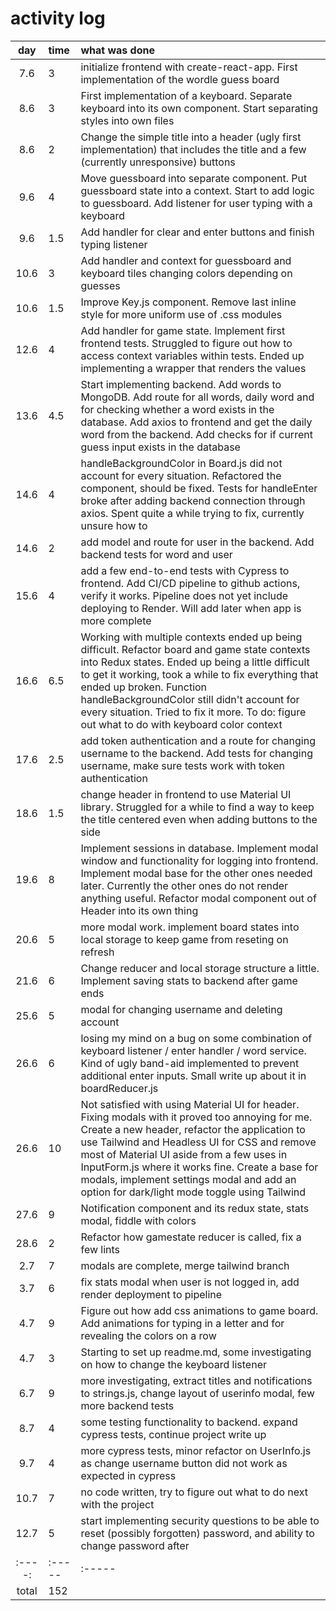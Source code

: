 # activity log

| day | time | what was done |
| :----:|:-----| :-----|
| 7.6 | 3 | initialize frontend with create-react-app. First implementation of the wordle guess board  |
| 8.6 | 3 | First implementation of a keyboard. Separate keyboard into its own component. Start separating styles into own files |
| 8.6 | 2 | Change the simple title into a header (ugly first implementation) that includes the title and a few (currently unresponsive) buttons |
| 9.6 | 4 | Move guessboard into separate component. Put guessboard state into a context. Start to add logic to guessboard. Add listener for user typing with a keyboard |
| 9.6 | 1.5 | Add handler for clear and enter buttons and finish typing listener |
| 10.6 | 3 | Add handler and context for guessboard and keyboard tiles changing colors depending on guesses |
| 10.6 | 1.5 | Improve Key.js component. Remove last inline style for more uniform use of .css modules |
| 12.6 | 4 | Add handler for game state. Implement first frontend tests. Struggled to figure out how to access context variables within tests. Ended up implementing a wrapper that renders the values |
| 13.6 | 4.5 | Start implementing backend. Add words to MongoDB. Add route for all words, daily word and for checking whether a word exists in the database. Add axios to frontend and get the daily word from the backend. Add checks for if current guess input exists in the database |
| 14.6 | 4 | handleBackgroundColor in Board.js did not account for every situation. Refactored the component, should be fixed. Tests for handleEnter broke after adding backend connection through axios. Spent quite a while trying to fix, currently unsure how to |
| 14.6 | 2 | add model and route for user in the backend. Add backend tests for word and user |
| 15.6 | 4 | add a few end-to-end tests with Cypress to frontend. Add CI/CD pipeline to github actions, verify it works. Pipeline does not yet include deploying to Render. Will add later when app is more complete |
| 16.6 | 6.5 | Working with multiple contexts ended up being difficult. Refactor board and game state contexts into Redux states. Ended up being a little difficult to get it working, took a while to fix everything that ended up broken. Function handleBackgroundColor still didn't account for every situation. Tried to fix it more. To do: figure out what to do with keyboard color context |
| 17.6 | 2.5 | add token authentication and a route for changing username to the backend. Add tests for changing username, make sure tests work with token authentication |
| 18.6 | 1.5 | change header in frontend to use Material UI library. Struggled for a while to find a way to keep the title centered even when adding buttons to the side |
| 19.6 | 8 | Implement sessions in database. Implement modal window and functionality for logging into frontend. Implement modal base for the other ones needed later. Currently the other ones do not render anything useful. Refactor modal component out of Header into its own thing |
| 20.6 | 5 | more modal work. implement board states into local storage to keep game from reseting on refresh |
| 21.6 | 6 | Change reducer and local storage structure a little. Implement saving stats to backend after game ends |
| 25.6 | 5 | modal for changing username and deleting account |
| 26.6 | 6 | losing my mind on a bug on some combination of keyboard listener / enter handler / word service. Kind of ugly band-aid implemented to prevent additional enter inputs. Small write up about it in boardReducer.js |
| 26.6 | 10 | Not satisfied with using Material UI for header. Fixing modals with it proved too annoying for me. Create a new header, refactor the application to use Tailwind and Headless UI for CSS and remove most of Material UI aside from a few uses in InputForm.js where it works fine. Create a base for modals, implement settings modal and add an option for dark/light mode toggle using Tailwind |
| 27.6 | 9 | Notification component and its redux state, stats modal, fiddle with colors |
| 28.6 | 2 | Refactor how gamestate reducer is called, fix a few lints |
| 2.7 | 7 | modals are complete, merge tailwind branch |
| 3.7 | 6 | fix stats modal when user is not logged in, add render deployment to pipeline |
| 4.7 | 9 | Figure out how add css animations to game board. Add animations for typing in a letter and for revealing the colors on a row |
| 4.7 | 3 | Starting to set up readme.md, some investigating on how to change the keyboard listener |
| 6.7 | 9 | more investigating, extract titles and notifications to strings.js, change layout of userinfo modal, few more backend tests |
| 8.7 | 4 | some testing functionality to backend. expand cypress tests, continue project write up |
| 9.7 | 4 | more cypress tests, minor refactor on UserInfo.js as change username button did not work as expected in cypress |
| 10.7 | 7 | no code written, try to figure out what to do next with the project |
| 12.7 | 5 | start implementing security questions to be able to reset (possibly forgotten) password, and ability to change password after |
| :----:|:-----| :-----|
| total | 152 ||
